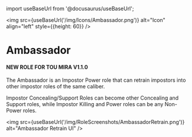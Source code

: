 import useBaseUrl from '@docusaurus/useBaseUrl';

<img src={useBaseUrl('/img/Icons/Ambassador.png')} alt="Icon" align="left" style={{height: 60}} />
# Ambassador
#### NEW ROLE FOR TOU MIRA V1.1.0

The Ambassador is an Impostor Power role that can retrain impostors into other impostor roles of the same caliber.

Impostor Concealing/Support Roles can become other Concealing and Support roles, while Impostor Killing and Power roles can be any Non-Power roles.

<img src={useBaseUrl('/img/RoleScreenshots/AmbassadorRetrain.png')} alt="Ambassador Retrain UI" />
